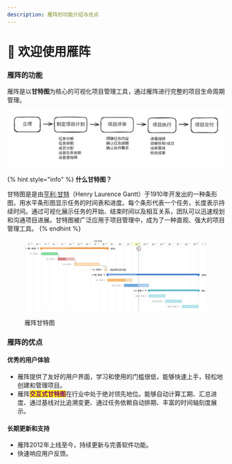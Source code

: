 ```yaml
---
description: 雁阵的功能介绍与优点
---
```


# 🌠 欢迎使用雁阵

### 雁阵的功能

雁阵是以**甘特图**为核心的可视化项目管理工具，通过雁阵进行完整的项目生命周期管理。

<img src=".gitbook/assets/file.excalidraw.svg" alt="项目管理最佳实践流程" class="gitbook-drawing">

{% hint style="info" %}
**什么甘特图？**

甘特图是是由[亨利·甘特](https://zh.wikipedia.org/wiki/%E4%BA%A8%E5%88%A9%C2%B7%E7%94%98%E7%89%B9)（Henry Laurence Gantt）于1910年开发出的一种条形图，用水平条形图显示任务的时间表和进度。每个条形代表一个任务，长度表示持续时间。通过可视化展示任务的开始、结束时间以及相互关系，团队可以迅速规划和沟通项目进展。甘特图被广泛应用于项目管理中，成为了一种直观、强大的项目管理工具。
{% endhint %}

<figure><img src=".gitbook/assets/image (34).png" alt=""><figcaption><p>雁阵甘特图</p></figcaption></figure>

### 雁阵的优点

#### 优秀的用户体验

* 雁阵提供了友好的用户界面，学习和使用的门槛很低，能够快速上手，轻松地创建和管理项目。
* 雁阵<mark style="color:purple;">**交互式甘特图**</mark>在行业中处于绝对领先地位。能够自动计算工期、汇总进度、通过基线对比追溯变更、通过任务依赖自动排期、丰富的时间轴刻度展示。

#### 长期更新和支持

* 雁阵2012年上线至今，持续更新与完善软件功能。
* 快速响应用户反馈。
